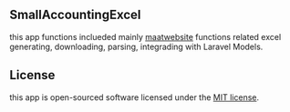 ## SmallAccountingExcel
this app functions inclueded mainly [maatwebsite](https://github.com/Maatwebsite) functions related excel generating, downloading, parsing, integrading with Laravel Models.

## License
this app is open-sourced software licensed under the [MIT license](https://opensource.org/licenses/MIT).
